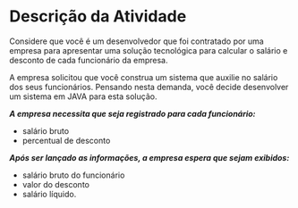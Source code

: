 # Descrição da Atividade​

Considere que você é um desenvolvedor que foi contratado por uma empresa para apresentar uma solução tecnológica para calcular o salário e desconto de cada funcionário da empresa.

A empresa solicitou que você construa um sistema que auxilie no salário dos seus funcionários. Pensando nesta demanda, você decide desenvolver um sistema em JAVA para esta solução.
 
***A empresa necessita que seja registrado para cada funcionário:***
 
- salário bruto
- percentual de desconto
 
***Após ser lançado as informações, a empresa espera que sejam exibidos:***
 
- salário bruto do funcionário
- valor do desconto
- salário líquido.
